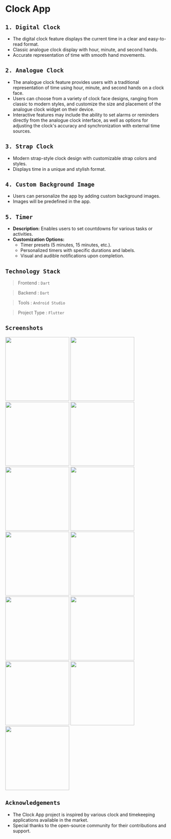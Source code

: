 # Clock App

## `1. Digital Clock`
- The digital clock feature displays the current time in a clear and easy-to-read format. 
- Classic analogue clock display with hour, minute, and second hands.
- Accurate representation of time with smooth hand movements.

## `2. Analogue Clock`
- The analogue clock feature provides users with a traditional representation of time using hour, minute, and second hands on a clock face.
- Users can choose from a variety of clock face designs, ranging from classic to modern styles, and customize the size and placement of the analogue clock widget on their device.
- Interactive features may include the ability to set alarms or reminders directly from the analogue clock interface, as well as options for adjusting the clock's accuracy and synchronization with external time sources.

## `3. Strap Clock`
- Modern strap-style clock design with customizable strap colors and styles.
- Displays time in a unique and stylish format.

## `4. Custom Background Image`
- Users can personalize the app by adding custom background images.
- Images will be predefined in the app.

## `5. Timer`
- **Description:** Enables users to set countdowns for various tasks or activities.
- **Customization Options:**
  - Timer presets (5 minutes, 15 minutes, etc.).
  - Personalized timers with specific durations and labels.
  - Visual and audible notifications upon completion.

## `Technology Stack`

> Frontend     : `Dart`

> Backend      : `Dart`

> Tools        : `Android Studio`

> Project Type : `Flutter`


## `Screenshots`


<img src = "https://github.com/imhadiyal/clock_app/assets/146731392/5519fe5d-cd91-4bff-bc3b-0848f2870713" width = "200">

<img src = "https://github.com/imhadiyal/clock_app/assets/146731392/2e0c8607-bc41-4933-987d-e7ac26636eda" width = "200">

<img src = "https://github.com/imhadiyal/clock_app/assets/146731392/ae5150b0-a2af-42e8-92fc-df72e5bf3ec1" width = "200">

<img src = "https://github.com/imhadiyal/clock_app/assets/146731392/d32193fd-b686-4cb4-86a5-86a5252f5a6e" width = "200">

<img src = "https://github.com/imhadiyal/clock_app/assets/146731392/0350937f-e1d6-4822-997b-f44f86cbd6e5" width = "200">

<img src = "https://github.com/imhadiyal/clock_app/assets/146731392/3e153666-457b-4876-aa5f-e00667f66bec" width = "200">

<img src = "https://github.com/imhadiyal/clock_app/assets/146731392/d67a7d77-022e-4450-befa-9341ace85ec5" width = "200">

<img src = "https://github.com/imhadiyal/clock_app/assets/146731392/62c54a8f-7ee3-4c53-bc91-1228d269fc08" width = "200">

<img src = "https://github.com/imhadiyal/clock_app/assets/146731392/fc72fae7-4331-440f-a450-bb1c69e9a7e7" width = "200">

<img src = "https://github.com/imhadiyal/clock_app/assets/146731392/d1e5faf9-1232-4783-8daf-3ce45b3b20e8" width = "200">

<img src = "https://github.com/imhadiyal/clock_app/assets/146731392/b5693b89-75fc-4fa9-a16d-9df54b3a698c" width = "200">

<img src = "https://github.com/imhadiyal/clock_app/assets/146731392/56f5d039-8468-4779-9fda-01bcbd678553" width = "200">

<img src = "https://github.com/imhadiyal/clock_app/assets/146731392/db3b85ab-23a2-47d9-b106-8cb85a3d7800" width = "200">

## `Acknowledgements`
- The Clock App project is inspired by various clock and timekeeping applications available in the market.
- Special thanks to the open-source community for their contributions and support.










